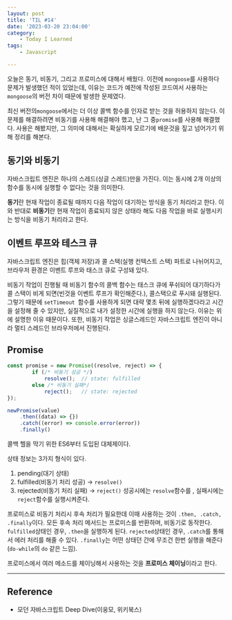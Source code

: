 ```yaml
---
layout: post
title: 'TIL #14'
date: '2023-03-20 23:04:00'
category:
    - Today I Learned
tags:
    - Javascript

---
```



오늘은 동기, 비동기, 그리고 프로미스에 대해서 배웠다.  이전에 `mongoose`를 사용하다 문제가 발생했던 적이 있었는데, 이유는 코드가 예전에 작성된 코드여서 사용하는 `mongoose`의 버전 차이 때문에 발생한 문제였다.

최신 버전의`mongoose`에서는 더 이상 콜백 함수를 인자로 받는 것을 허용하지 않는다. 이 문제를 해결하려면 비동기를 사용해 해결해야 했고, 난 그 중`promise`를 사용해 해결했다. 사용은 해봤지만, 그 의미에 대해서는 확실하게 모르기에 배운것을 짚고 넘어가기 위해 정리를 해본다.

## 동기와 비동기
자바스크립트 엔진은 하나의 스레드(싱글 스레드)만을 가진다. 이는 동시에 2개 이상의 함수를 동시에 실행할 수 없다는 것을 의미한다.

**동기**란 현재 작업이 종료될 때까지 다음 작업이 대기하는 방식을 동기 처리라고 한다.  이와 반대로 **비동기**란 현재 작업이 종료되지 않은 상태라 해도 다음 작업을 바로 실행시키는 방식을 비동기 처리라고 한다.

## 이벤트 루프와 테스크 큐
자바스크립트 엔진은 힙(객체 저장)과 콜 스택(실행 컨텍스트 스택) 파트로 나뉘어지고, 브라우저 환경은 이벤트 루프와 태스크 큐로 구성돼 있다.

비동기 작업이 진행될 때 비동기 함수의 콜백 함수는 태스크 큐에 푸쉬되어 대기하다가 콜 스택이 비게 되면(빈것을 이벤트 루프가 확인해준다.), 콜스택으로 푸시돼 실행된다. 그렇기 때문에 `setTimeout `함수를 사용하게 되면 대략 몇초 뒤에 실행하겠다라고 시간을 설정해 줄 수 있지만, 실질적으로 내가 설정한 시간에 실행을 하지 않는다. 이유는 위에 설명한 이유 때문이다. 또한, 비동기 작업은 싱글스레드인 자바스크립트 엔진이 아니라 멀티 스레드인 브라우저에서 진행된다.

## Promise
```javascript
const promise = new Promise((resolve, reject) => {
		if (/* 비동기 성공 */)
			resolve();	// state: fulfilled
		else /* 비동기 실패*/
			reject();	// state: rejected
});

newPromise(value)
	.then((data) => {})
	.catch((error) => console.error(error))
	.finally()
```

콜백 헬을 막기 위한 ES6부터 도입된 대체제이다.

상태 정보는 3가지 형식이 있다.
1. pending(대기 상태)
2. fulfilled(비동기 처리 성공) -> `resolve()`
3. rejected(비동기 처리 실패) -> `reject()`
성공시에는 `resolve`함수를 , 실패시에는 `reject`함수를 실행시켜준다.

프로미스로 비동기 처리시 후속 처리가 필요한데 이때 사용하는 것이 `.then, .catch, .finally`이다. 모든 후속 처리 메서드는 프로미스를 반환하며, 비동기로 동작한다.
`fulfilled`상태인 경우, `.then`을 실행하게 된다.
`rejected`상태인 경우, `.catch`를 통해서 에러 처리를 해줄 수 있다. 
`.finally`는 어떤 상태던 간에 무조건 한번 실행을 해준다(`do-while`의 `do` 같은 느낌).

프로미스에서 여러 메소드를 체이닝해서 사용하는 것을 **프로미스 체이닝**이라고 한다.


- - - -
## Reference
- 모던 자바스크립트 Deep Dive(이웅모, 위키북스)
